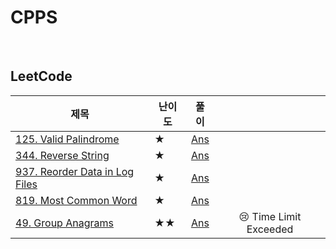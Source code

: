 # CPPS

<br>

## LeetCode

| 제목 | 난이도 | 풀이 |     |
|-----|------|:---:|:---:|
| [125. Valid Palindrome](https://leetcode.com/problems/valid-palindrome/) | ★ | [Ans](https://github.com/suojoah/CPPS/blob/main/LeetCode/0125.py) | |
| [344. Reverse String](https://leetcode.com/problems/reverse-string/) | ★ | [Ans](https://github.com/suojoah/CPPS/blob/main/LeetCode/0344.py) | |
| [937. Reorder Data in Log Files](https://leetcode.com/problems/reorder-data-in-log-files/) | ★ | [Ans](https://github.com/suojoah/CPPS/blob/main/LeetCode/0937.py) | |
| [819. Most Common Word](https://leetcode.com/problems/most-common-word/) | ★ | [Ans](https://github.com/suojoah/CPPS/blob/main/LeetCode/0819.py) | |
| [49. Group Anagrams](https://leetcode.com/problems/group-anagrams/) | ★★ | [Ans](https://github.com/suojoah/CPPS/blob/main/LeetCode/0049.py) | 😢 Time Limit Exceeded |